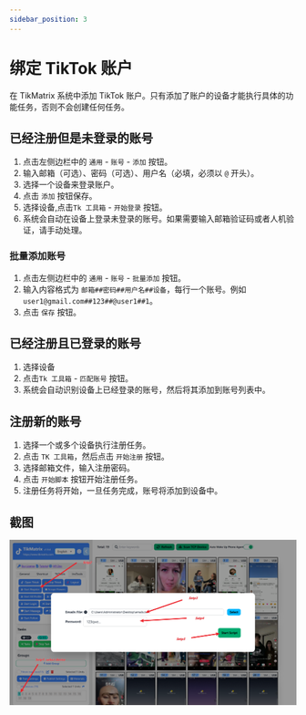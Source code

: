 ```yaml
---
sidebar_position: 3
---
```


# 绑定 TikTok 账户

在 TikMatrix 系统中添加 TikTok 账户。只有添加了账户的设备才能执行具体的功能任务，否则不会创建任何任务。

## 已经注册但是未登录的账号

1. 点击左侧边栏中的 `通用` - `账号` - `添加` 按钮。
2. 输入邮箱（可选）、密码（可选）、用户名（必填，必须以 `@` 开头）。
3. 选择一个设备来登录账户。
4. 点击 `添加` 按钮保存。
5. 选择设备,点击`Tk 工具箱` - `开始登录` 按钮。
6. 系统会自动在设备上登录未登录的账号。如果需要输入邮箱验证码或者人机验证，请手动处理。

### 批量添加账号

1. 点击左侧边栏中的 `通用` - `账号` - `批量添加` 按钮。
2. 输入内容格式为 `邮箱##密码##用户名##设备`，每行一个账号。例如 `user1@gmail.com##123##@user1##1`。
3. 点击 `保存` 按钮。

## 已经注册且已登录的账号

1. 选择设备
2. 点击`Tk 工具箱` - `匹配账号` 按钮。
3. 系统会自动识别设备上已经登录的账号，然后将其添加到账号列表中。

## 注册新的账号

1. 选择一个或多个设备执行注册任务。
2. 点击 `TK 工具箱`，然后点击 `开始注册` 按钮。
3. 选择邮箱文件，输入注册密码。
4. 点击 `开始脚本` 按钮开始注册任务。
5. 注册任务将开始，一旦任务完成，账号将添加到设备中。

## 截图

![Resgister Account](../img/register-account.png)
